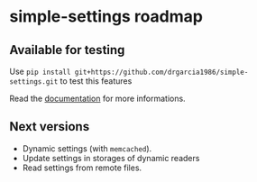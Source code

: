 simple-settings roadmap
=======================

Available for testing
---------------------

Use `pip install git+https://github.com/drgarcia1986/simple-settings.git` to test this features


Read the [documentation](http://simple-settings.readthedocs.org/en/latest/) for more informations.

Next versions
-------------
* Dynamic settings (with `memcached`).
* Update settings in storages of dynamic readers
* Read settings from remote files.
